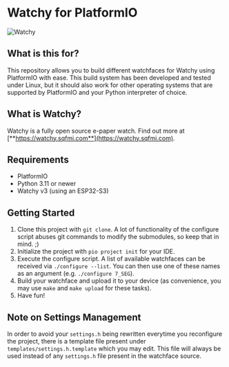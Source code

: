 # Watchy for PlatformIO

![Watchy](https://watchy.sqfmi.com/img/watchy_render.png)

## What is this for?

This repository allows you to build different watchfaces for Watchy using PlatformIO with ease. This build system has been developed and tested under Linux, but it should also work for other operating systems that are supported by PlatformIO and your Python interpreter of choice.

## What is Watchy?

Watchy is a fully open source e-paper watch. Find out more at [**https://watchy.sqfmi.com**](https://watchy.sqfmi.com).

## Requirements

* PlatformIO
* Python 3.11 or newer
* Watchy v3 (using an ESP32-S3)

## Getting Started

1. Clone this project with `git clone`. A lot of functionality of the configure script abuses git commands to modify the submodules, so keep that in mind. ;)
2. Initialize the project with `pio project init` for your IDE.
3. Execute the configure script. A list of available watchfaces can be received via `./configure --list`. You can then use one of these names as an argument (e.g. `./configure 7_SEG`).
4. Build your watchface and upload it to your device (as convenience, you may use `make` and `make upload` for these tasks).
5. Have fun!

## Note on Settings Management

In order to avoid your `settings.h` being rewritten everytime you reconfigure the project, there is a template file present under `templates/settings.h.template` which you may edit.
This file will always be used instead of any `settings.h` file present in the watchface source.

